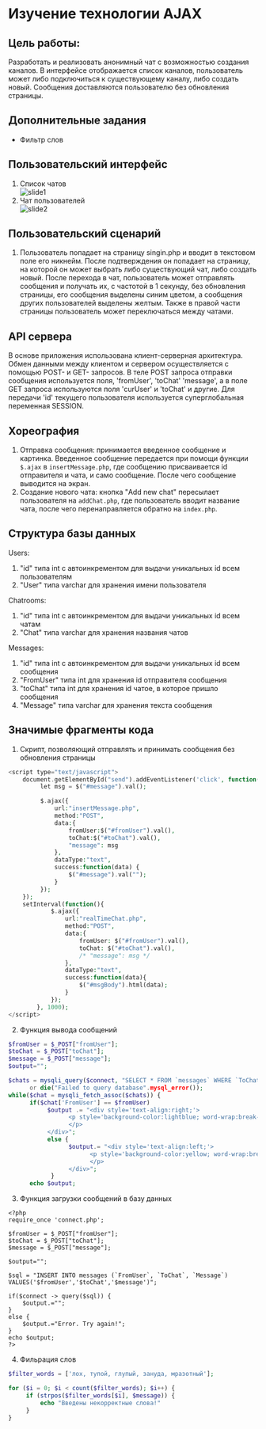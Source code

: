 # Изучение технологии AJAX 

## Цель работы:
Разработать и реализовать анонимный чат с возможностью создания каналов. В интерфейсе отображается список каналов, пользователь может либо подключиться к существующему каналу, либо создать новый. Сообщения доставляются пользователю без обновления страницы.

## Дополнительные задания
- Фильтр слов

## Пользовательский интерфейс
1. Список чатов                       
   ![slide1](https://github.com/MaksikLastik/Labwork-3/blob/main/image%20gor%20README/Список%20чатов.png)
1. Чат пользователей                           
   ![slide2](https://github.com/MaksikLastik/Labwork-3/blob/main/image%20gor%20README/Чат%20пользователя.png)

## Пользовательский сценарий
1. Пользователь попадает на страницу singin.php и вводит в текстовом поле его никнейм. После подтверждения он попадает на страницу, на которой он может выбрать либо существующий чат, либо создать новый. После перехода в чат, пользователь может отправлять сообщения и получать их, с частотой в 1 секунду, без обновления страницы, его сообщения выделены синим цветом, а сообщения других пользователей выделены желтым. Также в правой части страницы пользователь может переключаться между чатами.

## API сервера
В основе приложения использована клиент-серверная архитектура. Обмен данными между клиентом и сервером осуществляется с помощью POST- и GET- запросов. В теле POST запроса отправки сообщения используется поля, 'fromUser', 'toChat'  'message', а в поле  GET запроса используются поля 'curUser' и 'toChat' и другие. Для передачи 'id' текущего пользователя используется суперглобальная переменная SESSION.

## Хореография
1. Отправка сообщения: принимается введенное сообщение и картинка. Введенное сообщение передается при помощи функции `$.ajax` в `insertMessage.php`, где сообщению присваивается id отправителя и чата, и само сообщение. После чего сообщение выводится на экран.
2. Создание нового чата: кнопка "Add new chat" пересылает пользователя на `addChat.php`, где пользователь вводит название чата, после чего перенаправляется обратно на `index.php`.

## Структура базы данных
   
Users:
1. "id" типа int с автоинкрементом для выдачи уникальных id всем пользователям
2. "User" типа varchar для хранения имени пользователя

Chatrooms:
1. "id" типа int с автоинкрементом для выдачи уникальных id всем чатам
2. "Chat" типа varchar для хранения названия чатов

Messages:
1. "id" типа int с автоинкрементом для выдачи уникальных id всем сообщения
2. "FromUser" типа int для хранения id отправителя сообщения
3. "toChat" типа int для хранения id чатое, в которое пришло сообщения
4. "Message" типа varchar для хранения текста сообщения

## Значимые фрагменты кода
1. Скрипт, позволяющий отправлять и принимать сообщения без обновления страницы
```php
<script type="text/javascript">
    document.getElementById("send").addEventListener('click', function() {    
         let msg = $("#message").val();

         $.ajax({
             url:"insertMessage.php",
             method:"POST",
             data:{
                 fromUser:$("#fromUser").val(),
                 toChat:$("#toChat").val(),
                 "message": msg
             },
             dataType:"text",
             success:function(data) {
                 $("#message").val("");
             }
         });    
    });
    setInterval(function(){
            $.ajax({
                url:"realTimeChat.php",
                method:"POST",
                data:{
                    fromUser: $("#fromUser").val(),
                    toChat: $("#toChat").val(),
                    /* "message": msg */
                },
                dataType:"text",
                success:function(data){
                    $("#msgBody").html(data);
                }
            });
        }, 1000);
</script>
```
2. Функция вывода сообщений
```php
$fromUser = $_POST["fromUser"];
$toChat = $_POST["toChat"];
$message = $_POST["message"];
$output="";

$chats = mysqli_query($connect, "SELECT * FROM `messages` WHERE `ToChat` = '$toChat' ")
      or die("Failed to query database".mysql_error());
while($chat = mysqli_fetch_assoc($chats)) {
      if($chat['FromUser'] == $fromUser)
           $output .= "<div style='text-align:right;'>
                 <p style='background-color:lightblue; word-wrap:break-word; display:inline-block; padding:5px; border-radius:10px; max width:70%;'>".$chat['Message']."
                 </p>
           </div>";
           else {
                 $output.= "<div style='text-align:left;'>
                       <p style='background-color:yellow; word-wrap:break-word; display:inline-block; padding:5px; border-radius:10px; max width:70%;'>".$chat['Message']."
                       </p>
                 </div>";
            }
      echo $output;
```
3. Функция загрузки сообщений в базу данных
```
<?php
require_once 'connect.php';

$fromUser = $_POST["fromUser"];
$toChat = $_POST["toChat"];
$message = $_POST["message"];

$output="";

$sql = "INSERT INTO messages (`FromUser`, `ToChat`, `Message`) VALUES('$fromUser','$toChat','$message')";

if($connect -> query($sql)) {
    $output.="";
}
else {
    $output.="Error. Try again!";
}
echo $output;
?>
```
4. Фильрация слов
```php
$filter_words = ['лох, тупой, глупый, зануда, мразотный'];

for ($i = 0; $i < count($filter_words); $i++) {
     if (strpos($filter_words[$i], $message)) {
         echo "Введены некорректные слова!"
     }
}
```
